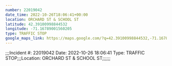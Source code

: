 ```yaml
---
number: 22019042
date_time: 2022-10-26T18:06:41+00:00
location: ORCHARD ST & SCHOOL ST
latitude: 42.39100998844532
longitude: -71.16789001560205
type: TRAFFIC STOP
google_maps_link: https://maps.google.com/?q=42.39100998844532,-71.16789001560205
---
```


;;;Incident #: 22019042  Date: 2022-10-26 18:06:41   Type: TRAFFIC STOP;;;Location: ORCHARD ST & SCHOOL ST;;;;;;
